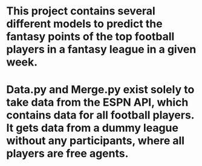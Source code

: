 # This project contains several different models to predict the fantasy points of the top football players in a fantasy league in a given week.
# Data.py and Merge.py exist solely to take data from the ESPN API, which contains data for all football players. It gets data from a dummy league without any participants, where all players are free agents.
